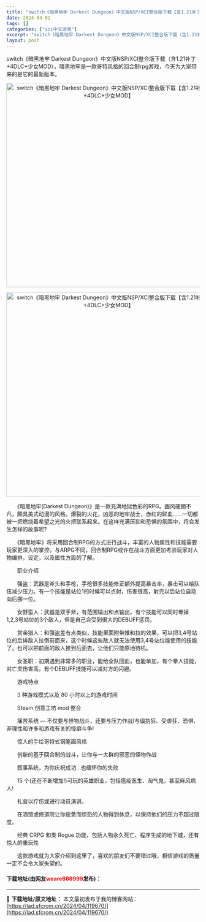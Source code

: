```yaml
---
title: "switch《暗黑地牢 Darkest Dungeon》中文版NSP/XCI整合版下载【含1.21补丁+4DLC+少女MOD】"
date: 2024-04-02
tags: []
categories: ["xci中文游戏"]
excerpt: "switch《暗黑地牢 Darkest Dungeon》中文版NSP/XCI整合版下载（含1.21补丁+4DLC+少女MOD），暗黑地牢是一款哥特风格的回合制rpg游戏，今天为大家带来的是它的最新版本。 　　《暗黑地牢(Darkest Dungeon)》是一款充满地狱色彩的RPG。画风硬朗不凡，颇具&hellip;"
layout: post
---
```


 <p>switch《暗黑地牢 Darkest Dungeon》中文版NSP/XCI整合版下载（含1.21补丁+4DLC+少女MOD），暗黑地牢是一款哥特风格的回合制rpg游戏，今天为大家带来的是它的最新版本。</p> <p align="center"><img align="" border="0" src="https://lad.sfcrom.cn/wp-content/uploads/2024/04/20240401_660b41e60fbf0.webp" width="533" alt="switch《暗黑地牢 Darkest Dungeon》中文版NSP/XCI整合版下载【含1.21补丁+4DLC+少女MOD】" /></p> <p align="center"><img align="" border="0" src="https://lad.sfcrom.cn/wp-content/uploads/2024/04/20240401_660b41e667c1b.webp" width="533" alt="switch《暗黑地牢 Darkest Dungeon》中文版NSP/XCI整合版下载【含1.21补丁+4DLC+少女MOD】" /></p> <p>　　《暗黑地牢(Darkest Dungeon)》是一款充满地狱色彩的RPG。画风硬朗不凡，颇具美式动漫的风格。爆裂的火花，凶恶的地牢战士，赤红的鲜血&hellip;&hellip;一切都被一把燃烧着希望之光的火把联系起来。在这样充满压抑和恐惧的氛围中，将会发生怎样的故事呢?</p> <p>　　《暗黑地牢》将采用回合制RPG的方式进行战斗，丰富的人物属性和技能需要玩家更深入的掌控。与ARPG不同，回合制RPG或许在战斗方面更加考验玩家对人物编排，设定，以及属性方面的了解。</p> <p>　　职业介绍</p> <p>　　强盗：武器是斧头和手枪，手枪很多技能修正额外提高暴击率，暴击可以给队伍减少压力。有一个技能是站位1的时候可以点射，伤害很高，射完以后站位自动向后挪一位。</p> <p>　　女野蛮人：武器是双手斧，有范围输出和点输出，有个技能可以同时晕掉1,2,3号站位的3个敌人，但是自己会受到很大的DEBUFF惩罚。</p> <p>　　赏金猎人：和强盗差有点类似，技能里面附带推和拉的效果，可以把3,4号站位的后排敌人拉倒前面来，这个时候这些敌人就无法使用3,4号站位能使用的技能了。也可以把前面的敌人推到后面去，让他们只能原地待机。</p> <p>　　女圣职：初期遇到非常多的职业，能给全队回血，也能单加，有个晕人技能，对亡灵伤害高，有个DEBUFF技能可以减对方的闪避。</p> <p>　　游戏特点</p> <p>　　3 种游戏模式以及 80 小时以上的游戏时间</p> <p>　　Steam 创意工坊 mod 整合</p> <p>　　痛苦系统 &mdash; 不仅要与怪物战斗，还要与压力作战!与偏执狂、受虐狂、恐惧、非理性和许多和游戏有关的怪癖斗争!</p> <p>　　惊人的手绘哥特式钢笔画风格</p> <p>　　创新的基于回合制的战斗，让你与一大群的邪恶的怪物作战</p> <p>　　叙事系统，为你庆祝成功&hellip;也缅怀你的失败</p> <p>　　15 个(还在不断增加!)可玩的英雄职业，包括瘟疫医生、淘气鬼，甚至麻风病人!</p> <p>　　扎营以疗伤或进行动员演讲。</p> <p>　　在酒馆或修道院让你疲惫而惊恐的人物得到休息，以保持他们的压力不超过限度。</p> <p>　　经典 CRPG 和类 Rogue 功能，包括人物永久死亡、程序生成的地下城，还有惊人的重玩性</p> <p>　　这款游戏就为大家介绍到这里了，喜欢的朋友们不要错过哦，相信游戏的质量一定不会令大家失望的。</p> <p><h4>下载地址(由网友<font color="red">weare888999</font>发布)：</h4></p> 

---
📖 **下载地址/原文地址：** 本文最初发布于我的博客网站：[https://lad.sfcrom.cn/2024/04/119670/](https://lad.sfcrom.cn/2024/04/119670/)
